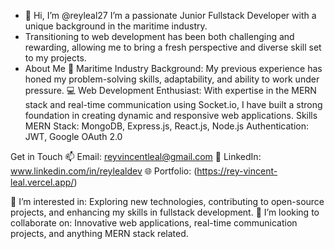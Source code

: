 - 👋 Hi, I’m @reyleal27 I’m a passionate Junior Fullstack Developer with a unique background in the maritime industry.
- Transitioning to web development has been both challenging and rewarding, allowing me to bring a fresh perspective and diverse skill set to my projects.
- About Me
🌊 Maritime Industry Background: My previous experience has honed my problem-solving skills, adaptability, and ability to work under pressure.
💻 Web Development Enthusiast: With expertise in the MERN stack and real-time communication using Socket.io, I have built a strong foundation in creating dynamic and responsive web applications.
Skills
MERN Stack: MongoDB, Express.js, React.js, Node.js
Authentication: JWT, Google OAuth 2.0

Get in Touch
📫 Email: reyvincentleal@gmail.com
💼 LinkedIn: www.linkedin.com/in/reylealdev
🌐 Portfolio: (https://rey-vincent-leal.vercel.app/)

👀 I’m interested in: Exploring new technologies, contributing to open-source projects, and enhancing my skills in fullstack development.
💞️ I’m looking to collaborate on: Innovative web applications, real-time communication projects, and anything MERN stack related.


<!---
reyleal27/reyleal27 is a ✨ special ✨ repository because its `README.md` (this file) appears on your GitHub profile.
You can click the Preview link to take a look at your changes.
--->
